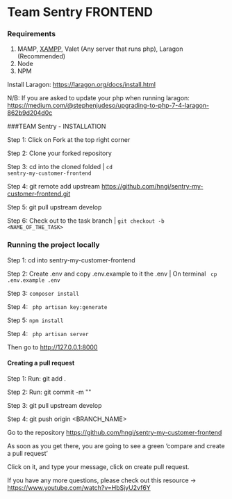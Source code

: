# Team Sentry FRONTEND

### Requirements

1. MAMP, [XAMPP](https://www.apachefriends.org/), Valet (Any server that runs php), Laragon (Recommended)
2. Node
3. NPM

Install Laragon: https://laragon.org/docs/install.html

N/B: If you are asked to update your php when running laragon:
https://medium.com/@stephenjudeso/upgrading-to-php-7-4-laragon-862b9d204d0c

###TEAM Sentry - INSTALLATION

Step 1: Click on Fork at the top right corner

Step 2: Clone your forked repository

Step 3: cd into the cloned folded | <code>cd sentry-my-customer-frontend </code>

Step 4: git remote add upstream https://github.com/hngi/sentry-my-customer-frontend.git

Step 5: git pull upstream develop

Step 6: Check out to the task branch | <code>git checkout -b <NAME_OF_THE_TASK></code>

### Running the project locally

Step 1: cd into sentry-my-customer-frontend

Step 2: Create .env and copy .env.example to it the .env | On terminal <code> cp .env.example .env</code>

Step 3: <code>composer install </code>

Step 4: <code> php artisan key:generate </code>

Step 5: <code>npm install </code>

Step 4: <code> php artisan server </code>

Then go to http://127.0.0.1:8000

#### Creating a pull request

Step 1: Run: git add .

Step 2: Run: git commit -m "<COMMIT MESSAGE>"
    
Step 3: git pull upstream develop

Step 4: git push origin <BRANCH_NAME>

Go to the repository https://github.com/hngi/sentry-my-customer-frontend

As soon as you get there, you are going to see a green ‘compare and create a pull request’

Click on it, and type your message, click on create pull request.

If you have any more questions, please check out this resource -> https://www.youtube.com/watch?v=HbSjyU2vf6Y



